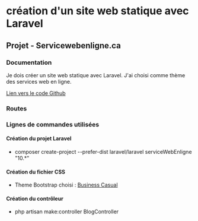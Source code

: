 # création d'un site web statique avec Laravel

## Projet - Servicewebenligne.ca

### Documentation

Je dois créer un site web statique avec Laravel. J'ai choisi comme thème des services web en ligne.

[Lien vers le code Github](https://github.com/sebastien-malo-jean/serviceWebEnligne)

### Routes

### Lignes de commandes utilisées

#### Création du projet Laravel

- composer create-project --prefer-dist laravel/laravel serviceWebEnligne "10.\*"

#### Création du fichier CSS

- Theme Bootstrap choisi : [Business Casual](https://startbootstrap.com/theme/business-casual)

#### Création du contrôleur

- php artisan make:controller BlogController
